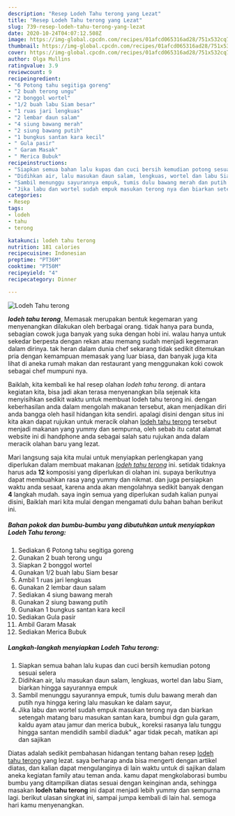 ```yaml
---
description: "Resep Lodeh Tahu terong yang Lezat"
title: "Resep Lodeh Tahu terong yang Lezat"
slug: 739-resep-lodeh-tahu-terong-yang-lezat
date: 2020-10-24T04:07:12.508Z
image: https://img-global.cpcdn.com/recipes/01afcd065316ad28/751x532cq70/lodeh-tahu-terong-foto-resep-utama.jpg
thumbnail: https://img-global.cpcdn.com/recipes/01afcd065316ad28/751x532cq70/lodeh-tahu-terong-foto-resep-utama.jpg
cover: https://img-global.cpcdn.com/recipes/01afcd065316ad28/751x532cq70/lodeh-tahu-terong-foto-resep-utama.jpg
author: Olga Mullins
ratingvalue: 3.9
reviewcount: 9
recipeingredient:
- "6 Potong tahu segitiga goreng"
- "2 buah terong ungu"
- "2 bonggol wortel"
- "1/2 buah labu Siam besar"
- "1 ruas jari lengkuas"
- "2 lembar daun salam"
- "4 siung bawang merah"
- "2 siung bawang putih"
- "1 bungkus santan kara kecil"
- " Gula pasir"
- " Garam Masak"
- " Merica Bubuk"
recipeinstructions:
- "Siapkan semua bahan lalu kupas dan cuci bersih kemudian potong sesuai selera"
- "Didihkan air, lalu masukan daun salam, lengkuas, wortel dan labu Siam, biarkan hingga sayurannya empuk"
- "Sambil menunggu sayurannya empuk, tumis dulu bawang merah dan putih nya hingga kering lalu masukan ke dalam sayur,"
- "Jika labu dan wortel sudah empuk masukan terong nya dan biarkan setengah matang baru masukan santan kara, bumbui dgn gula garam, kaldu ayam atau jamur dan merica bubuk,, koreksi rasanya lalu tunggu hingga santan mendidih sambil diaduk&#34; agar tidak pecah, matikan api dan sajikan"
categories:
- Resep
tags:
- lodeh
- tahu
- terong

katakunci: lodeh tahu terong 
nutrition: 181 calories
recipecuisine: Indonesian
preptime: "PT36M"
cooktime: "PT50M"
recipeyield: "4"
recipecategory: Dinner

---
```



![Lodeh Tahu terong](https://img-global.cpcdn.com/recipes/01afcd065316ad28/751x532cq70/lodeh-tahu-terong-foto-resep-utama.jpg)

<b><i>lodeh tahu terong</i></b>, Memasak merupakan bentuk kegemaran yang menyenangkan dilakukan oleh berbagai orang. tidak hanya para bunda, sebagian cowok juga banyak yang suka dengan hobi ini. walau hanya untuk sekedar berpesta dengan rekan atau memang sudah menjadi kegemaran dalam dirinya. tak heran dalam dunia chef sekarang tidak sedikit ditemukan pria dengan kemampuan memasak yang luar biasa, dan banyak juga kita lihat di aneka rumah makan dan restaurant yang menggunakan koki cowok sebagai chef mumpuni nya.

Baiklah, kita kembali ke hal resep olahan <i>lodeh tahu terong</i>. di antara kegiatan kita, bisa jadi akan terasa menyenangkan bila sejenak kita menyisihkan sedikit waktu untuk membuat lodeh tahu terong ini. dengan keberhasilan anda dalam mengolah makanan tersebut, akan menjadikan diri anda bangga oleh hasil hidangan kita sendiri. apalagi disini dengan situs ini kita akan dapat rujukan untuk meracik olahan <u>lodeh tahu terong</u> tersebut menjadi makanan yang yummy dan sempurna, oleh sebab itu catat alamat website ini di handphone anda sebagai salah satu rujukan anda dalam meracik olahan baru yang lezat.




Mari langsung saja kita mulai untuk menyiapkan perlengkapan yang diperlukan dalam membuat makanan <u><i>lodeh tahu terong</i></u> ini. setidak tidaknya harus ada <b>12</b> komposisi yang diperlukan di olahan ini. supaya berikutnya dapat membuahkan rasa yang yummy dan nikmat. dan juga persiapkan waktu anda sesaat, karena anda akan mengolahnya sedikit banyak dengan <b>4</b> langkah mudah. saya ingin semua yang diperlukan sudah kalian punyai disini, Baiklah mari kita mulai dengan mengamati dulu bahan bahan berikut ini.

<!--inarticleads1-->

##### Bahan pokok dan bumbu-bumbu yang dibutuhkan untuk menyiapkan Lodeh Tahu terong:

1. Sediakan 6 Potong tahu segitiga goreng
1. Gunakan 2 buah terong ungu
1. Siapkan 2 bonggol wortel
1. Gunakan 1/2 buah labu Siam besar
1. Ambil 1 ruas jari lengkuas
1. Gunakan 2 lembar daun salam
1. Sediakan 4 siung bawang merah
1. Gunakan 2 siung bawang putih
1. Gunakan 1 bungkus santan kara kecil
1. Sediakan  Gula pasir
1. Ambil  Garam Masak
1. Sediakan  Merica Bubuk




<!--inarticleads2-->

##### Langkah-langkah menyiapkan Lodeh Tahu terong:

1. Siapkan semua bahan lalu kupas dan cuci bersih kemudian potong sesuai selera
1. Didihkan air, lalu masukan daun salam, lengkuas, wortel dan labu Siam, biarkan hingga sayurannya empuk
1. Sambil menunggu sayurannya empuk, tumis dulu bawang merah dan putih nya hingga kering lalu masukan ke dalam sayur,
1. Jika labu dan wortel sudah empuk masukan terong nya dan biarkan setengah matang baru masukan santan kara, bumbui dgn gula garam, kaldu ayam atau jamur dan merica bubuk,, koreksi rasanya lalu tunggu hingga santan mendidih sambil diaduk&#34; agar tidak pecah, matikan api dan sajikan




Diatas adalah sedikit pembahasan hidangan tentang bahan resep <u>lodeh tahu terong</u> yang lezat. saya berharap anda bisa mengerti dengan artikel diatas, dan kalian dapat mengulanginya di lain waktu untuk di sajikan dalam aneka kegiatan family atau teman anda. kamu dapat mengkolaborasi bumbu bumbu yang ditampilkan diatas sesuai dengan keinginan anda, sehingga masakan <b>lodeh tahu terong</b> ini dapat menjadi lebih yummy dan sempurna lagi. berikut ulasan singkat ini, sampai jumpa kembali di lain hal. semoga hari kamu menyenangkan.
